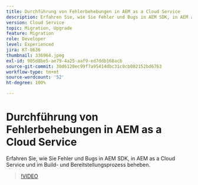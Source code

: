 ```yaml
---
title: Durchführung von Fehlerbehebungen in AEM as a Cloud Service
description: Erfahren Sie, wie Sie Fehler und Bugs in AEM SDK, in AEM as a Cloud Service und im Build- und Bereitstellungsprozess beheben.
version: Cloud Service
topic: Migration, Upgrade
feature: Migration
role: Developer
level: Experienced
jira: KT-8636
thumbnail: 336964.jpeg
exl-id: 905d8be5-ae79-4a25-aaf9-ed7ddb168acb
source-git-commit: 30d6120ec99f7a95414dbc31c0cb002152bd6763
workflow-type: tm+mt
source-wordcount: '52'
ht-degree: 100%

---
```


# Durchführung von Fehlerbehebungen in AEM as a Cloud Service

Erfahren Sie, wie Sie Fehler und Bugs in AEM SDK, in AEM as a Cloud Service und im Build- und Bereitstellungsprozess beheben.

>[!VIDEO](https://video.tv.adobe.com/v/336964?quality=12&learn=on)
